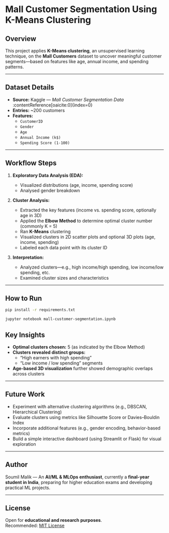 #  Mall Customer Segmentation Using K-Means Clustering

##  Overview
This project applies **K-Means clustering**, an unsupervised learning technique, on the **Mall Customers** dataset to uncover meaningful customer segments—based on features like age, annual income, and spending patterns.

---

##  Dataset Details
- **Source:** Kaggle — *Mall Customer Segmentation Data* :contentReference[oaicite:0]{index=0}  
- **Entries:** ~200 customers  
- **Features:**
  - `CustomerID`
  - `Gender`
  - `Age`
  - `Annual Income (k$)`
  - `Spending Score (1-100)`

---

##  Workflow Steps

1. **Exploratory Data Analysis (EDA):**  
   - Visualized distributions (age, income, spending score)  
   - Analysed gender breakdown  

2. **Cluster Analysis:**
   - Extracted the key features (income vs. spending score, optionally age in 3D)
   - Applied the **Elbow Method** to determine optimal cluster number (commonly K = 5)
   - Ran **K-Means** clustering
   - Visualized clusters in 2D scatter plots and optional 3D plots (age, income, spending)
   - Labeled each data point with its cluster ID

3. **Interpretation:**
   - Analyzed clusters—e.g., high income/high spending, low income/low spending, etc.
   - Examined cluster sizes and characteristics

---

##  How to Run
```bash
pip install -r requirements.txt
```
```bash
jupyter notebook mall-customer-segmentation.ipynb
```

##  Key Insights

- **Optimal clusters chosen:** 5 (as indicated by the Elbow Method)  
- **Clusters revealed distinct groups:**  
  - “High earners with high spending”  
  - “Low income / low spending” segments  
- **Age-based 3D visualization** further showed demographic overlaps across clusters  

---

##  Future Work

- Experiment with alternative clustering algorithms (e.g., DBSCAN, Hierarchical Clustering)  
- Evaluate clusters using metrics like Silhouette Score or Davies–Bouldin Index  
- Incorporate additional features (e.g., gender encoding, behavior-based metrics)  
- Build a simple interactive dashboard (using Streamlit or Flask) for visual exploration  

---

##  Author

Soumil Malik — An **AI/ML & MLOps enthusiast**, currently a **final-year student in India**, preparing for higher education exams and developing practical ML projects.

---

##  License

Open for **educational and research purposes**.  
Recommended: [MIT License](https://opensource.org/licenses/MIT)  

